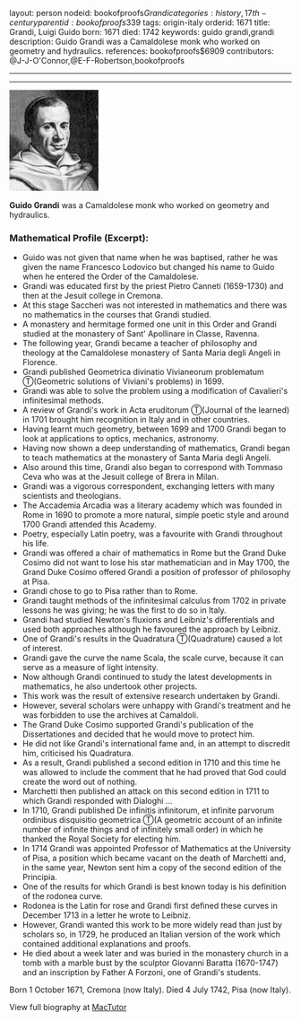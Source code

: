 layout: person
nodeid: bookofproofs$Grandi
categories: history,17th-century
parentid: bookofproofs$339
tags: origin-italy
orderid: 1671
title: Grandi, Luigi Guido
born: 1671
died: 1742
keywords: guido grandi,grandi
description: Guido Grandi was a Camaldolese monk who worked on geometry and hydraulics.
references: bookofproofs$6909
contributors: @J-J-O'Connor,@E-F-Robertson,bookofproofs

---



---

![Grandi.jpg](https://github.com/bookofproofs/bookofproofs.github.io/blob/main/_sources/_assets/images/portraits/Grandi.jpg?raw=true)

**Guido Grandi** was a Camaldolese monk who worked on geometry and hydraulics.

### Mathematical Profile (Excerpt):
* Guido was not given that name when he was baptised, rather he was given the name Francesco Lodovico but changed his name to Guido when he entered the Order of the Camaldolese.
* Grandi was educated first by the priest Pietro Canneti (1659-1730) and then at the Jesuit college in Cremona.
* At this stage Saccheri was not interested in mathematics and there was no mathematics in the courses that Grandi studied.
* A monastery and hermitage formed one unit in this Order and Grandi studied at the monastery of Sant' Apollinare in Classe, Ravenna.
* The following year, Grandi became a teacher of philosophy and theology at the Camaldolese monastery of Santa Maria degli Angeli in Florence.
* Grandi published Geometrica divinatio Vivianeorum problematum Ⓣ(Geometric solutions of Viviani's problems) in 1699.
* Grandi was able to solve the problem using a modification of Cavalieri's infinitesimal methods.
* A review of Grandi's work in Acta eruditorum Ⓣ(Journal of the learned) in 1701 brought him recognition in Italy and in other countries.
* Having learnt much geometry, between 1699 and 1700 Grandi began to look at applications to optics, mechanics, astronomy.
* Having now shown a deep understanding of mathematics, Grandi began to teach mathematics at the monastery of Santa Maria degli Angeli.
* Also around this time, Grandi also began to correspond with Tommaso Ceva who was at the Jesuit college of Brera in Milan.
* Grandi was a vigorous correspondent, exchanging letters with many scientists and theologians.
* The Accademia Arcadia was a literary academy which was founded in Rome in 1690 to promote a more natural, simple poetic style and around 1700 Grandi attended this Academy.
* Poetry, especially Latin poetry, was a favourite with Grandi throughout his life.
* Grandi was offered a chair of mathematics in Rome but the Grand Duke Cosimo did not want to lose his star mathematician and in May 1700, the Grand Duke Cosimo offered Grandi a position of professor of philosophy at Pisa.
* Grandi chose to go to Pisa rather than to Rome.
* Grandi taught methods of the infinitesimal calculus from 1702 in private lessons he was giving; he was the first to do so in Italy.
* Grandi had studied Newton's fluxions and Leibniz's differentials and used both approaches although he favoured the approach by Leibniz.
* One of Grandi's results in the Quadratura Ⓣ(Quadrature) caused a lot of interest.
* Grandi gave the curve the name Scala, the scale curve, because it can serve as a measure of light intensity.
* Now although Grandi continued to study the latest developments in mathematics, he also undertook other projects.
* This work was the result of extensive research undertaken by Grandi.
* However, several scholars were unhappy with Grandi's treatment and he was forbidden to use the archives at Camaldoli.
* The Grand Duke Cosimo supported Grandi's publication of the Dissertationes and decided that he would move to protect him.
* He did not like Grandi's international fame and, in an attempt to discredit him, criticised his Quadratura.
* As a result, Grandi published a second edition in 1710 and this time he was allowed to include the comment that he had proved that God could create the word out of nothing.
* Marchetti then published an attack on this second edition in 1711 to which Grandi responded with Dialoghi ...
* In 1710, Grandi published De infinitis infinitorum, et infinite parvorum ordinibus disquisitio geometrica Ⓣ(A geometric account of an infinite number of infinite things and of infinitely small order) in which he thanked the Royal Society for electing him.
* In 1714 Grandi was appointed Professor of Mathematics at the University of Pisa, a position which became vacant on the death of Marchetti and, in the same year, Newton sent him a copy of the second edition of the Principia.
* One of the results for which Grandi is best known today is his definition of the rodonea curve.
* Rodonea is the Latin for rose and Grandi first defined these curves in December 1713 in a letter he wrote to Leibniz.
* However, Grandi wanted this work to be more widely read than just by scholars so, in 1729, he produced an Italian version of the work which contained additional explanations and proofs.
* He died about a week later and was buried in the monastery church in a tomb with a marble bust by the sculptor Giovanni Baratta (1670-1747) and an inscription by Father A Forzoni, one of Grandi's students.

Born 1 October 1671, Cremona (now Italy). Died 4 July 1742, Pisa (now Italy).

View full biography at [MacTutor](https://mathshistory.st-andrews.ac.uk/Biographies/Grandi/)
